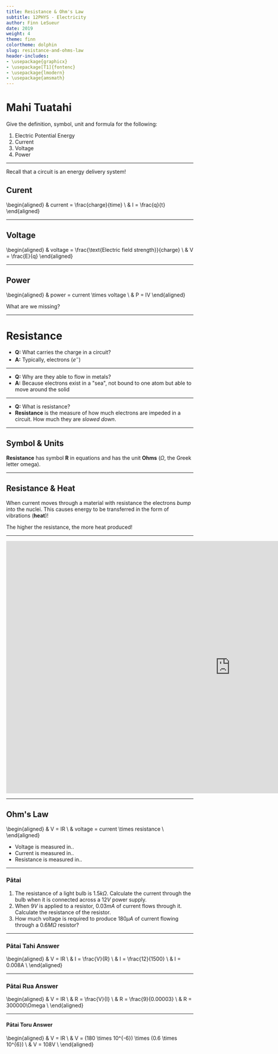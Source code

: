 ```yaml
---
title: Resistance & Ohm's Law
subtitle: 12PHYS - Electricity
author: Finn LeSueur
date: 2019
weight: 4
theme: finn
colortheme: dolphin
slug: resistance-and-ohms-law
header-includes:
- \usepackage{graphicx}
- \usepackage[T1]{fontenc}
- \usepackage{lmodern}
- \usepackage{amsmath}
---
```


# Mahi Tuatahi

Give the definition, symbol, unit and formula for the following:

1. Electric Potential Energy
2. Current
3. Voltage
4. Power

---

Recall that a circuit is an energy delivery system!

## Curent
\begin{aligned}
    & current = \frac{charge}{time} \\
    & I = \frac{q}{t}
\end{aligned}

---

## Voltage
\begin{aligned}
    & voltage = \frac{\text{Electric field strength}}{charge} \\
    & V = \frac{E}{q}
\end{aligned}

---

## Power

\begin{aligned}
    & power = current \times voltage \\
    & P = IV
\end{aligned}

What are we missing?

---

# Resistance

- __Q:__ What carries the charge in a circuit?
- __A:__ Typically, electrons ($e^{-}$)

---

- __Q:__ Why are they able to flow in metals?
- __A:__ Because electrons exist in a "sea", not bound to one atom but able to move around the solid

---

- __Q:__ What is resistance?
- __Resistance__ is the measure of how much electrons are impeded in a circuit. How much they are _slowed down_.

---

## Symbol & Units

__Resistance__ has symbol __R__ in equations and has the unit __Ohms__ ($\Omega$, the Greek letter omega).

---

## Resistance & Heat

When current moves through a material with resistance the electrons _bump_ into the nuclei. This causes energy to be transferred in the form of vibrations (__heat__)!

The higher the resistance, the more heat produced!

---

<iframe width="1206" height="678" src="https://www.youtube.com/embed/Y-LPERlRHYA" frameborder="0" allow="accelerometer; autoplay; encrypted-media; gyroscope; picture-in-picture" allowfullscreen></iframe>

---

## Ohm's Law

\begin{aligned}
    & V = IR \\
    & voltage = current \times resistance \\
\end{aligned}

- Voltage is measured in..
- Current is measured in..
- Resistance is measured in..

---

### Pātai

1. The resistance of a light bulb is $1.5k\Omega$. Calculate the current through the bulb when it is connected across a $12V$ power supply.
2. When $9V$ is applied to a resistor, $0.03mA$ of current flows through it. Calculate the resistance of the resistor.
3. How much voltage is required to produce $180\mu A$ of current flowing through a $0.6M\Omega$ resistor?

---

### Pātai Tahi Answer

\begin{aligned}
    & V = IR \\
    & I = \frac{V}{R} \\
    & I = \frac{12}{1500} \\
    & I = 0.008A \\
\end{aligned}

---

### Pātai Rua Answer

\begin{aligned}
    & V = IR \\
    & R = \frac{V}{I} \\
    & R = \frac{9}{0.00003} \\
    & R = 300000\Omega \\
\end{aligned}

---

#### Pātai Toru Answer

\begin{aligned}
    & V = IR \\
    & V = (180 \times 10^{-6}) \times (0.6 \times 10^{6}) \\
    & V = 108V \\
\end{aligned}
